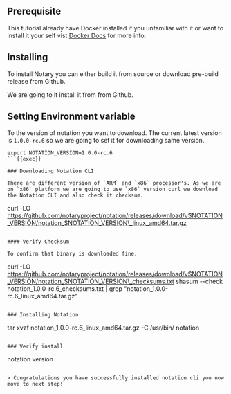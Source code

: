 ## Prerequisite

This tutorial already have Docker installed if you unfamiliar with it or want to install it your self vist [Docker Docs](https://docs.docker.com/) for more info.

## Installing

To install Notary you can either build it from source or download pre-build release from Github.

We are going to it install it from from Github.

## Setting Environment variable

To the version of notation you want to download. The current latest version is `1.0.0-rc.6` so we are going to set it for downloading same version.

```
export NOTATION_VERSION=1.0.0-rc.6
```{{exec}}

### Downloading Notation CLI

There are different version of `ARM` and `x86` processor's. As we are on `x86` platform we are going to use `x86` version curl we download the Notation CLI and also check it checksum.

```
curl -LO https://github.com/notaryproject/notation/releases/download/v$NOTATION_VERSION/notation_$NOTATION_VERSION\_linux_amd64.tar.gz
```{{exec}}

#### Verify Checksum

To confirm that binary is downloaded fine.

```
curl -LO https://github.com/notaryproject/notation/releases/download/v$NOTATION_VERSION/notation_$NOTATION_VERSION\_checksums.txt
shasum --check notation_1.0.0-rc.6_checksums.txt | grep "notation_1.0.0-rc.6_linux_amd64.tar.gz"
```{{exec}}

### Installing Notation 

```
tar xvzf notation_1.0.0-rc.6_linux_amd64.tar.gz -C /usr/bin/ notation
```{{exec}}

### Verify install 

```
notation version
```{{exec}}

> Congratulations you have successfully installed notation cli you now move to next step!
